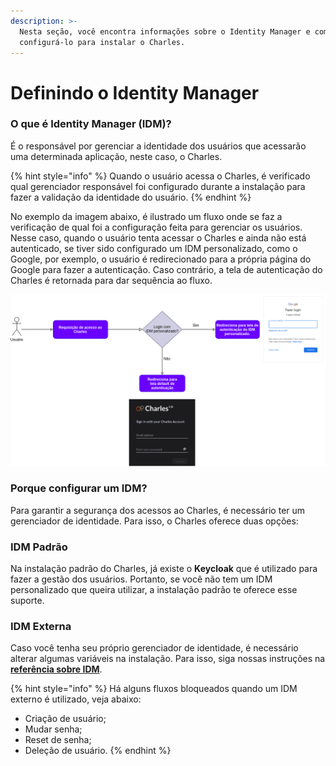 ```yaml
---
description: >-
  Nesta seção, você encontra informações sobre o Identity Manager e como
  configurá-lo para instalar o Charles.
---
```


# Definindo o Identity Manager

### O que é Identity Manager \(IDM\)?

É o responsável por gerenciar a identidade dos usuários que acessarão uma determinada aplicação, neste caso, o Charles.

{% hint style="info" %}
Quando o usuário acessa o Charles, é verificado qual gerenciador responsável foi configurado durante a instalação para fazer a validação da identidade do usuário. 
{% endhint %}

No exemplo da imagem abaixo, é ilustrado um fluxo onde se faz a verificação de qual foi a configuração feita para gerenciar os usuários. Nesse caso, quando o usuário tenta acessar o Charles e ainda não está autenticado, se tiver sido configurado um IDM personalizado, como o Google, por exemplo, o usuário é redirecionado para a própria página do Google para fazer a autenticação. Caso contrário, a tela de autenticação do Charles é retornada para dar sequência ao fluxo.

![](../../.gitbook/assets/untitled-diagram-1-.png)

### Porque configurar um IDM?

Para garantir a segurança dos acessos ao Charles, é necessário ter um gerenciador de identidade. Para isso, o Charles oferece duas opções:

### IDM Padrão

Na instalação padrão do Charles, já existe o **Keycloak** que é utilizado para fazer a gestão dos usuários. Portanto, se você não tem um IDM personalizado que queira utilizar, a instalação padrão te oferece esse suporte.

### IDM Externa

Caso você tenha seu próprio gerenciador de identidade, é necessário alterar algumas variáveis na instalação. Para isso, siga nossas instruções na [**referência sobre IDM**](../../referencia/identity-manager.md).

{% hint style="info" %}
Há alguns fluxos bloqueados quando um IDM externo é utilizado, veja abaixo: 

* Criação de usuário;
* Mudar senha;
* Reset de senha; 
* Deleção de usuário. 
{% endhint %}

